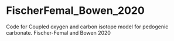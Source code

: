 # FischerFemal_Bowen_2020
 Code for Coupled oxygen and carbon isotope model for pedogenic carbonate. Fischer-Femal and Bowen 2020
